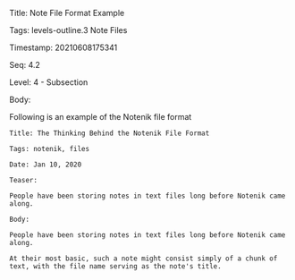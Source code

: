 Title:  Note File Format Example

Tags:   levels-outline.3 Note Files

Timestamp: 20210608175341

Seq:    4.2

Level:  4 - Subsection

Body: 

Following is an example of the Notenik file format

	Title: The Thinking Behind the Notenik File Format

	Tags: notenik, files

	Date: Jan 10, 2020

	Teaser:

	People have been storing notes in text files long before Notenik came along.

	Body:

	People have been storing notes in text files long before Notenik came along.

	At their most basic, such a note might consist simply of a chunk of text, with the file name serving as the note's title.
